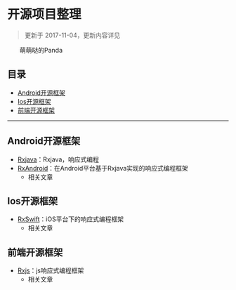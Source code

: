 
开源项目整理
===
> 更新于 2017-11-04，更新内容详见

　　萌萌哒的Panda


## 目录
* [Android开源框架](#android_source)
* [Ios开源框架](#ios_source)
* [前端开源框架](#web_source)
---

## <a id="android_source"></a>Android开源框架

* [Rxjava](https://github.com/ReactiveX/RxJava)：Rxjava，响应式编程
* [RxAndroid](https://github.com/ReactiveX/RxAndroid)：在Android平台基于Rxjava实现的响应式编程框架
    * 相关文章

## <a id="ios_source"></a>Ios开源框架
* [RxSwift](https://github.com/ReactiveX/RxSwift)：iOS平台下的响应式编程框架
    * 相关文章
## <a id="web_source"></a>前端开源框架
* [Rxjs](https://github.com/ReactiveX/rxjs)：js响应式编程框架
    * 相关文章

